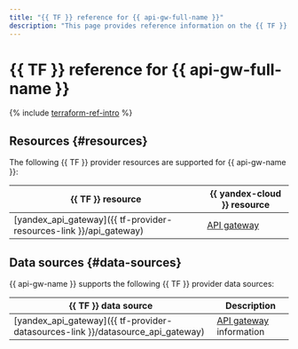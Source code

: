 ```yaml
---
title: "{{ TF }} reference for {{ api-gw-full-name }}"
description: "This page provides reference information on the {{ TF }} provider resources and data sources supported for {{ api-gw-name }}."
---
```


# {{ TF }} reference for {{ api-gw-full-name }}

{% include [terraform-ref-intro](../_includes/terraform-ref-intro.md) %}

## Resources {#resources}

The following {{ TF }} provider resources are supported for {{ api-gw-name }}:

| **{{ TF }} resource** | **{{ yandex-cloud }} resource** |
| --- | --- |
| [yandex_api_gateway]({{ tf-provider-resources-link }}/api_gateway) | [API gateway](./concepts/index.md) |

## Data sources {#data-sources}

{{ api-gw-name }} supports the following {{ TF }} provider data sources:

| **{{ TF }} data source** | **Description** |
| --- | --- |
| [yandex_api_gateway]({{ tf-provider-datasources-link }}/datasource_api_gateway) | [API gateway](./concepts/index.md) information |

